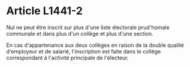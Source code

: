 # Article L1441-2

Nul ne peut être inscrit sur plus d'une liste électorale prud'homale communale et dans plus d'un collège et plus d'une section.

En cas d'appartenance aux deux collèges en raison de la double qualité d'employeur et de salarié, l'inscription est faite dans le collège correspondant à l'activité principale de l'électeur.
